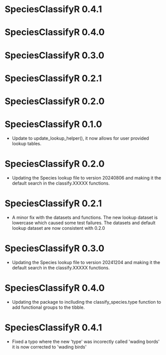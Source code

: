 # SpeciesClassifyR 0.4.1

# SpeciesClassifyR 0.4.0

# SpeciesClassifyR 0.3.0

# SpeciesClassifyR 0.2.1

# SpeciesClassifyR 0.2.0

# SpeciesClassifyR 0.1.0

* Update to update_lookup_helper(), it now allows for user provided lookup tables. 

# SpeciesClassifyR 0.2.0

* Updating the Species lookup file to version 20240806 and making it the default search in the classify.XXXXX functions. 

# SpeciesClassifyR 0.2.1

* A minor fix with the datasets and functions. The new lookup dataset is lowercase which caused some test failures. The datasets and default lookup dataset are now consistent with 0.2.0

# SpeciesClassifyR 0.3.0

* Updating the Species lookup file to version 20241204 and making it the default search in the classify.XXXXX functions. 

# SpeciesClassifyR 0.4.0

* Updating the package to inclluding the classify_species.type function to add functional groups to the tibble. 

# SpeciesClassifyR 0.4.1

* Fixed a typo where the new 'type' was incorectly called 'wading bords' it is now corrected to 'wading birds'
